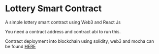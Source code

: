# Lottery Smart Contract

A simple lottery smart contract using Web3 and React Js

You need a contract address and contract abi to run this.

Contract deployment into blockchain using solidity, web3 and mocha can be found [HERE](https://github.com/zelva3/lottery-smartcontract-solidity-web3)
